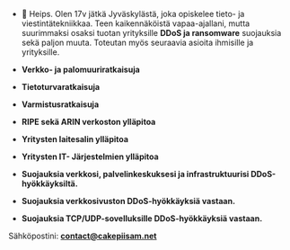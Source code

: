 - 👋 Heips. Olen 17v jätkä Jyväskylästä, joka opiskelee tieto- ja viestintätekniikkaa. Teen kaikennäköistä vapaa-ajallani, mutta suurimmaksi osaksi tuotan yrityksille **DDoS ja ransomware** suojauksia sekä paljon muuta. Toteutan myös seuraavia asioita ihmisille ja yrityksille.


- **Verkko- ja palomuuriratkaisuja**
- **Tietoturvaratkaisuja**
- **Varmistusratkaisuja**
- **RIPE sekä ARIN verkoston ylläpitoa**
- **Yritysten laitesalin ylläpitoa**
- **Yritysten IT- Järjestelmien ylläpitoa** 
- **Suojauksia verkkosi, palvelinkeskuksesi ja infrastruktuurisi DDoS-hyökkäyksiltä.**
- **Suojauksia verkkosivuston DDoS-hyökkäyksiä vastaan.**
- **Suojauksia TCP/UDP-sovelluksille DDoS-hyökkäyksiä vastaan.**

Sähköpostini: **contact@cakepiisam.net**



